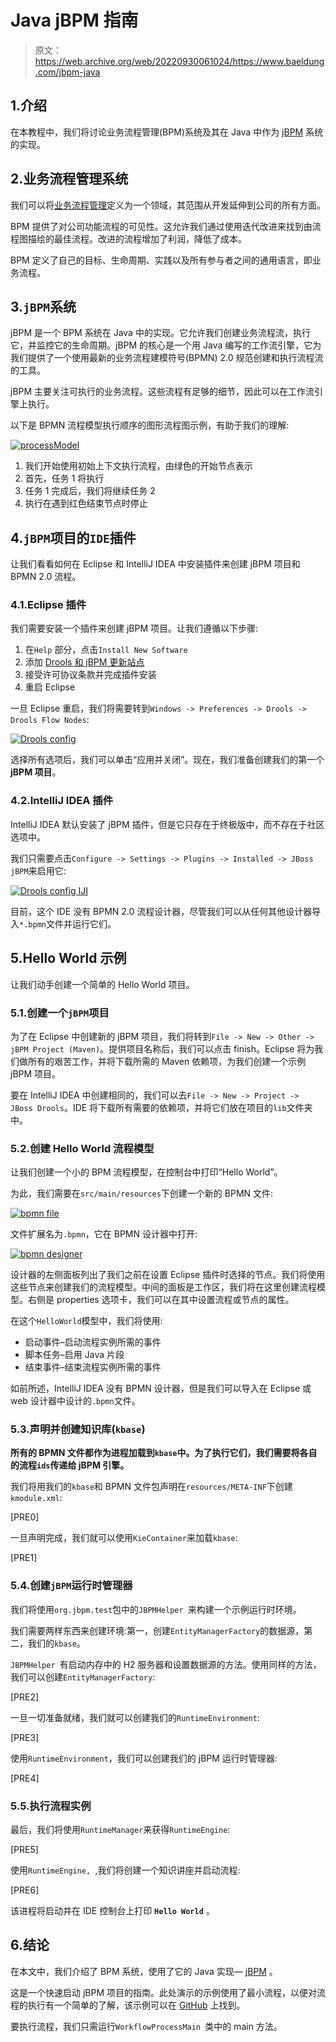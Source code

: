 # Java jBPM 指南

> 原文：<https://web.archive.org/web/20220930061024/https://www.baeldung.com/jbpm-java>

## 1.介绍

在本教程中，我们将讨论业务流程管理(BPM)系统及其在 Java 中作为 [jBPM](https://web.archive.org/web/20221205171457/https://docs.jboss.org/jbpm/release/7.20.0.Final/jbpm-docs/html_single/) 系统的实现。

## 2.业务流程管理系统

我们可以将[业务流程管理](https://web.archive.org/web/20221205171457/https://en.wikipedia.org/wiki/Business_process_management)定义为一个领域，其范围从开发延伸到公司的所有方面。

BPM 提供了对公司功能流程的可见性。这允许我们通过使用迭代改进来找到由流程图描绘的最佳流程。改进的流程增加了利润，降低了成本。

BPM 定义了自己的目标、生命周期、实践以及所有参与者之间的通用语言，即业务流程。

## 3.`jBPM`系统

jBPM 是一个 BPM 系统在 Java 中的实现。它允许我们创建业务流程流，执行它，并监控它的生命周期。jBPM 的核心是一个用 Java 编写的工作流引擎，它为我们提供了一个使用最新的业务流程建模符号(BPMN) 2.0 规范创建和执行流程流的工具。

jBPM 主要关注可执行的业务流程。这些流程有足够的细节，因此可以在工作流引擎上执行。

以下是 BPMN 流程模型执行顺序的图形流程图示例，有助于我们的理解:

[![processModel](img/6bb48610990a96e6825ef57226a37fd6.png)](/web/20221205171457/https://www.baeldung.com/wp-content/uploads/2019/04/processModel.jpg)

1.  我们开始使用初始上下文执行流程，由绿色的开始节点表示
2.  首先，任务 1 将执行
3.  任务 1 完成后，我们将继续任务 2
4.  执行在遇到红色结束节点时停止

## 4.`jBPM`项目的`IDE`插件

让我们看看如何在 Eclipse 和 IntelliJ IDEA 中安装插件来创建 jBPM 项目和 BPMN 2.0 流程。

### 4.1.Eclipse 插件

我们需要安装一个插件来创建 jBPM 项目。让我们遵循以下步骤:

1.  在`Help` 部分，点击`Install New Software`
2.  添加 [Drools 和 jBPM 更新站点](https://web.archive.org/web/20221205171457/https://docs.jbpm.org/7.64.0.Final/jbpm-docs/html_single/#jbpmreleasenotes)
3.  接受许可协议条款并完成插件安装
4.  重启 Eclipse

一旦 Eclipse 重启，我们将需要转到`Windows -> Preferences -> Drools -> Drools Flow Nodes`:

[![Drools config](img/9693382b3d16828716a7dc9a743d49e6.png)](/web/20221205171457/https://www.baeldung.com/wp-content/uploads/2019/04/Drools-config.jpg)

选择所有选项后，我们可以单击“应用并关闭”。现在，我们准备创建我们的第一个 **jBPM 项目**。

### 4.2.IntelliJ IDEA 插件

IntelliJ IDEA 默认安装了 jBPM 插件，但是它只存在于终极版中，而不存在于社区选项中。

我们只需要点击`Configure -> Settings -> Plugins -> Installed -> JBoss jBPM`来启用它:

[![Drools config IJI](img/3ea5018328bd329ac1de41dc8701b506.png)](/web/20221205171457/https://www.baeldung.com/wp-content/uploads/2019/04/Drools-config-IJI.jpg)

目前，这个 IDE 没有 BPMN 2.0 流程设计器，尽管我们可以从任何其他设计器导入`*.bpmn`文件并运行它们。

## 5.Hello World 示例

让我们动手创建一个简单的 Hello World 项目。

### 5.1.创建一个`jBPM`项目

为了在 Eclipse 中创建新的 jBPM 项目，我们将转到`File -> New -> Other -> jBPM Project (Maven)`。提供项目名称后，我们可以点击 finish。Eclipse 将为我们做所有的艰苦工作，并将下载所需的 Maven 依赖项，为我们创建一个示例 jBPM 项目。

要在 IntelliJ IDEA 中创建相同的，我们可以去`File -> New -> Project -> JBoss Drools`。IDE 将下载所有需要的依赖项，并将它们放在项目的`lib`文件夹中。

### 5.2.创建 Hello World 流程模型

让我们创建一个小的 BPM 流程模型，在控制台中打印“Hello World”。

为此，我们需要在`src/main/resources`下创建一个新的 BPMN 文件:

[![bpmn file](img/9df0e10fbb297a26f23936684589603b.png)](/web/20221205171457/https://www.baeldung.com/wp-content/uploads/2019/04/bpmn-file.jpg)

文件扩展名为`.bpmn`，它在 BPMN 设计器中打开:

[![bpmn designer](img/064138cd53d14b90d7523b67021add74.png)](/web/20221205171457/https://www.baeldung.com/wp-content/uploads/2019/04/bpmn-designer.jpg)

设计器的左侧面板列出了我们之前在设置 Eclipse 插件时选择的节点。我们将使用这些节点来创建我们的流程模型。中间的面板是工作区，我们将在这里创建流程模型。右侧是 properties 选项卡，我们可以在其中设置流程或节点的属性。

在这个`HelloWorld`模型中，我们将使用:

*   启动事件–启动流程实例所需的事件
*   脚本任务–启用 Java 片段
*   结束事件–结束流程实例所需的事件

如前所述，IntelliJ IDEA 没有 BPMN 设计器，但是我们可以导入在 Eclipse 或 web 设计器中设计的`.bpmn`文件。

### 5.3.声明并创建知识库(`kbase`)

**所有的 BPMN 文件都作为进程加载到`kbase`中。为了执行它们，我们需要将各自的流程`ids`传递给 jBPM 引擎。**

我们将用我们的`kbase`和 BPMN 文件包声明在`resources/META-INF`下创建`kmodule.xml`:

[PRE0]

一旦声明完成，我们就可以使用`KieContainer`来加载`kbase`:

[PRE1]

### 5.4.创建`jBPM`运行时管理器

我们将使用`org.jbpm.test`包中的`JBPMHelper `来构建一个示例运行时环境。

我们需要两样东西来创建环境:第一，创建`EntityManagerFactory`的数据源，第二，我们的`kbase`。

`JBPMHelper `有启动内存中的 H2 服务器和设置数据源的方法。使用同样的方法，我们可以创建`EntityManagerFactory`:

[PRE2]

一旦一切准备就绪，我们就可以创建我们的`RuntimeEnvironment`:

[PRE3]

使用`RuntimeEnvironment`，我们可以创建我们的 jBPM 运行时管理器:

[PRE4]

### 5.5.执行流程实例

最后，我们将使用`RuntimeManager`来获得`RuntimeEngine`:

[PRE5]

使用`RuntimeEngine, `,我们将创建一个知识讲座并启动流程:

[PRE6]

该进程将启动并在 IDE 控制台上打印 **`Hello World`** 。

## 6.结论

在本文中，我们介绍了 BPM 系统，使用了它的 Java 实现— [jBPM](https://web.archive.org/web/20221205171457/https://www.jbpm.org/) 。

这是一个快速启动 jBPM 项目的指南。此处演示的示例使用了最小流程，以便对流程的执行有一个简单的了解，该示例可以在 [GitHub](https://web.archive.org/web/20221205171457/https://github.com/eugenp/tutorials/tree/master/libraries-2) 上找到。

要执行流程，我们只需运行`WorkflowProcessMain `类中的 main 方法。